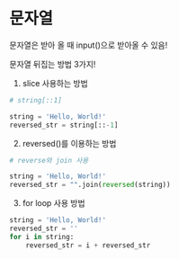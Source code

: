 # 문자열

문자열은 받아 올 때 input()으로 받아올 수 있음!



문자열 뒤집는 방법 3가지!

1. slice 사용하는 방법

```python
# string[::1]

string = 'Hello, World!'
reversed_str = string[::-1]
```

2. reversed()를 이용하는 방법

```python
# reverse와 join 사용

string = 'Hello, World!'
reversed_str = "".join(reversed(string))
```

3. for loop 사용 방법

```python
string = 'Hello, World!'
reversed_str = ''
for i in string:
    reversed_str = i + reversed_str
```

